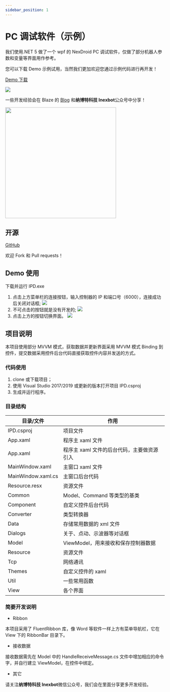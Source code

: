 ```yaml
---
sidebar_position: 1
---
```


# PC 调试软件（示例）

我们使用.NET 5 做了一个 wpf 的 NexDroid PC 调试软件，仅做了部分机器人参数和变量等界面用作参考。

您可以下载 Demo 示例试用，当然我们更加欢迎您通过示例代码进行再开发！

[Demo 下载](https://inexbot-use.oss-cn-shanghai.aliyuncs.com/ipd/net5.0-windows.zip)

<img src="/img/dotnet/ipd-2.png" />

一些开发经验会在 Blaze 的 [Blog](https://blaze.inexbot.com/blog) 和<strong>纳博特科技 Inexbot</strong>公众号中分享！

<img src="/img/inexbotqrcode.jpg" width="350px" align="center" />

## 开源

[GitHub](https://github.com/inexbot/IPD)

欢迎 Fork 和 Pull requests！

## Demo 使用

下载并运行 IPD.exe

1. 点击上方菜单栏的连接按钮，输入控制器的 IP 和端口号（6000），连接成功后关闭对话框;
   <img src="/img/dotnet/ipd-1.png" />
2. 不可点击的按钮就是没有开发的;
   <img src="/img/dotnet/ipd-3.png" />
3. 点击上方的按钮切换界面。
   <img src="/img/dotnet/ipd-4.png" />

## 项目说明

本项目使用部分 MVVM 模式，获取数据并更新界面采用 MVVM 模式 Binding 到控件，提交数据采用控件后台代码直接获取控件内容并发送的方式。

### 代码使用

1. clone 或下载项目；
2. 使用 Visual Studio 2017/2019 或更新的版本打开项目 IPD.csproj
3. 生成并运行程序。

### 目录结构

| 目录/文件          | 作用                                       |
| ------------------ | ------------------------------------------ |
| IPD.csproj         | 项目文件                                   |
| App.xaml           | 程序主 xaml 文件                           |
| App.xaml           | 程序主 xaml 文件的后台代码，主要做资源引入 |
| MainWindow.xaml    | 主窗口 xaml 文件                           |
| MainWindow.xaml.cs | 主窗口后台代码                             |
| Resource.resx      | 资源文件                                   |
| Common             | Model、Command 等类型的基类                |
| Component          | 自定义控件后台代码                         |
| Converter          | 类型转换器                                 |
| Data               | 存储常用数据的 xml 文件                    |
| Dialogs            | 关于、点动、示波器等对话框                 |
| Model              | ViewModel，用来接收和保存控制器数据        |
| Resource           | 资源文件                                   |
| Tcp                | 网络通讯                                   |
| Themes             | 自定义控件的 xaml                          |
| Util               | 一些常用函数                               |
| View               | 各个界面                                   |

### 简要开发说明

- Ribbon

本项目采用了 FluentRibbon 库，像 Word 等软件一样上方有菜单导航栏，它在 View 下的 RibbonBar 目录下。

- 接收数据

接收数据需先在 Model 中的 HandleReceiveMessage.cs 文件中增加相应的命令字，并自行建立 ViewModel，在控件中绑定。

- 其它

请关注<strong>纳博特科技 Inexbot</strong>微信公众号，我们会在里面分享更多开发经验。
